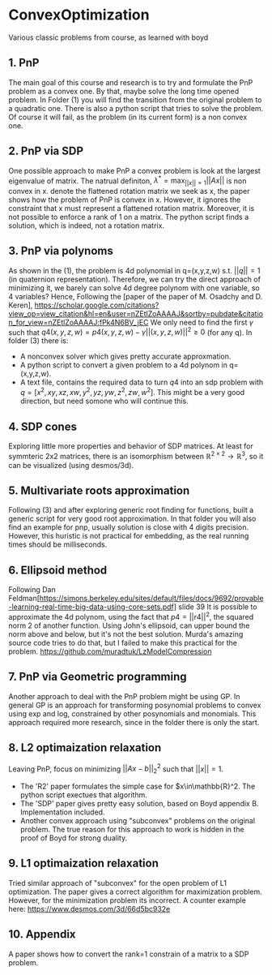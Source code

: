 # ConvexOptimization
Various classic problems from course, as learned with boyd

## 1. PnP
The main goal of this course and research is to try and formulate the PnP problem as a convex one. 
By that, maybe solve the long time opened problem. In Folder (1) you will find the transition from the 
original problem to a quadratic one. There is also a python script that tries to solve the problem. 
Of course it will fail, as the problem (in its current form) is a non convex one.

## 2. PnP via SDP
One possible approach to make PnP a convex problem is look at the largest eigenvalue of matrix. 
The natrual definiton, $\lambda^*=\max_{||x||=1} ||Ax||$
is non convex in x. denote the flattened rotation matrix we seek as x, the paper shows how the problem of PnP is 
convex in x. However, it ignores the constraint that x must represent a flattened rotation matrix. Moreover, it is
not possible to enforce a rank of 1 on a matrix. The python script finds a solution, which is indeed, not a rotation matrix.

## 3. PnP via polynoms
As shown in the (1), the problem is 4d polynomial in q=(x,y,z,w) s.t. $||q||=1$ (in quaternion representation).
Therefore, we can try the direct approach of minimizing it, we barely can solve 4d degree polynom with one variable, so 4 variables?
Hence, Following the [paper of  the paper of M. Osadchy and D. Keren],
https://scholar.google.com/citations?view_op=view_citation&hl=en&user=nZEtlZoAAAAJ&sortby=pubdate&citation_for_view=nZEtlZoAAAAJ:fPk4N6BV_jEC
We only need to find the first $\gamma$ such that $q4(x,y,z,w)=p4(x,y,z,w)-\gamma||(x,y,z,w)||^2\geq 0$ (for any q).
In folder (3) there is:
- A nonconvex solver which gives pretty accurate approxmation.
- A python script to convert a given problem to a 4d polynom in q=(x,y,z,w).
- A text file, contains the required data to turn $q4$ into an sdp problem with $q=[x^2,xy,xz,xw,y^2,yz,yw,z^2,zw,w^2]$.
This might be a very good direction, but need somone who will continue this.

## 4. SDP cones
Exploring little more properties and behavior of SDP matrices. At least for symmteric 2x2 matrices, there is an isomorphism
between $\mathbb{R}^{2\times 2}\rightarrow \mathbb{R}^3$, so it can be visualized (using desmos/3d).

## 5. Multivariate roots approximation
Following (3) and after exploring generic root finding for functions, built a generic script for very good root approximation. 
In that folder you will also find an example for pnp, usually solution is close with 4 digits precision. 
However, this huristic is not practical for embedding, as the real running times should be milliseconds.

## 6. Ellipsoid method
Following Dan Feldman[https://simons.berkeley.edu/sites/default/files/docs/9692/provable-learning-real-time-big-data-using-core-sets.pdf] slide 39
It is possible to approximate the 4d polynom, using the fact that $p4=||r4||^2$, the squared norm 2 of another function.
Using John's ellipsoid, can upper bound the norm above and below, but it's not the best solution.
Murda's amazing source code tries to do that, but I failed to make this practical for the problem.
https://github.com/muradtuk/LzModelCompression

## 7. PnP via Geometric programming
Another approach to deal with the PnP problem might be using GP. In general GP is an approach for
transforming posynomial problems to convex using exp and log, constrained by other posynomials and monomials.
This approach required more research, since in the folder there is only the start.

## 8. L2 optimaization relaxation
Leaving PnP, focus on minimizing $||Ax-b||_2^2$ such that $||x||=1$. 
- The 'R2' paper formulates the simple case for $x\in\mathbb{R}^2. The python script exectues that algorithm.
- The 'SDP' paper gives pretty easy solution, based on Boyd appendix B. Implementation included.
- Another convex approach using "subconvex" problems on the original problem. The true reason for this approach to work
is hidden in the proof of Boyd for strong duality.

## 9. L1 optimaization relaxation
Tried similar approach of "subconvex" for the open problem of L1 optimization. 
The paper gives a correct algorithm for maximization problem. However, for the minimization problem its incorrect.
A counter example here: https://www.desmos.com/3d/66d5bc932e

## 10. Appendix
A paper shows how to convert the rank=1 constrain of a matrix to a SDP problem.




